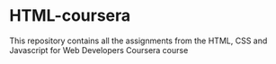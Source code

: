 # HTML-coursera

This repository contains all the assignments from the HTML, CSS and Javascript for Web Developers Coursera course
